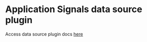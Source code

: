 # Application Signals data source plugin

Access data source plugin docs [here](https://grafana.com/docs/plugins/grafana-x-ray-datasource/latest/)

